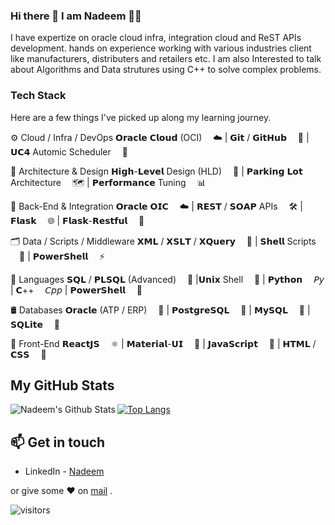 ### Hi there 👋 I am Nadeem 👨‍💻

I have expertize on oracle cloud infra, integration cloud and ReST APIs development. hands on experience working with various industries client like manufacturers, distributers and retailers etc.
I am also Interested to talk about Algorithms and Data strutures using C++ to solve complex problems.

 ### Tech Stack
Here are a few things I've picked up along my learning journey.

⚙️ Cloud / Infra / DevOps
𝗢𝗿𝗮𝗰𝗹𝗲 𝗖𝗹𝗼𝘂𝗱 (OCI)  ☁️ | 𝗚𝗶𝘁 / 𝗚𝗶𝘁𝗛𝘂𝗯  🐙 | 𝗨𝗖𝟰 Automic Scheduler  🧠

🧠 Architecture & Design
𝗛𝗶𝗴𝗵-𝗟𝗲𝘃𝗲𝗹 Design (HLD)  📐 | 𝗣𝗮𝗿𝗸𝗶𝗻𝗴 𝗟𝗼𝘁 Architecture  🗺️ | 𝗣𝗲𝗿𝗳𝗼𝗿𝗺𝗮𝗻𝗰𝗲 Tuning  📊

🧰 Back-End & Integration
𝗢𝗿𝗮𝗰𝗹𝗲 𝗢𝗜𝗖  ☁️ | 𝗥𝗘𝗦𝗧 / 𝗦𝗢𝗔𝗣 APIs  🛠️ | 𝗙𝗹𝗮𝘀𝗸  🌐 | 𝗙𝗹𝗮𝘀𝗸-𝗥𝗲𝘀𝘁𝗳𝘂𝗹  🔗

🗂️ Data / Scripts / Middleware
𝗫𝗠𝗟 / 𝗫𝗦𝗟𝗧 / 𝗫𝗤𝘂𝗲𝗿𝘆  📄 | 𝗦𝗵𝗲𝗹𝗹 Scripts  🐚 | 𝗣𝗼𝘄𝗲𝗿𝗦𝗵𝗲𝗹𝗹  ⚡

🧠 Languages
𝗦𝗤𝗟 / 𝗣𝗟𝗦𝗤𝗟 (Advanced)  🧮 |𝗨𝗻𝗶𝘅 Shell  🐚 | 𝗣𝘆𝘁𝗵𝗼𝗻  𝘗𝘺 | 𝗖++  𝘊𝘱𝘱 | 𝗣𝗼𝘄𝗲𝗿𝗦𝗵𝗲𝗹𝗹  🧩

🛢️ Databases
𝗢𝗿𝗮𝗰𝗹𝗲 (ATP / ERP)  🧱 | 𝗣𝗼𝘀𝘁𝗴𝗿𝗲𝗦𝗤𝗟  🐘 | 𝗠𝘆𝗦𝗤𝗟  🐬 | 𝗦𝗤𝗟𝗶𝘁𝗲  🧊

🎨 Front-End
𝗥𝗲𝗮𝗰𝘁𝗝𝗦  ⚛️ | 𝗠𝗮𝘁𝗲𝗿𝗶𝗮𝗹-𝗨𝗜  🎨 | 𝗝𝗮𝘃𝗮𝗦𝗰𝗿𝗶𝗽𝘁  📜 | 𝗛𝗧𝗠𝗟 / 𝗖𝗦𝗦  🧾

## **My GitHub Stats**

<img align="left" alt="Nadeem's Github Stats" src="https://github-readme-stats.vercel.app/api?username=nadeem2211&show_icons=true&hide_border=true&&count_private=true&show_icons=true&hide=stars,prs,issues,contribs" />

[![Top Langs](https://github-readme-stats.vercel.app/api/top-langs/?username=nadeem2211&layout=compact)](https://github.com/nadeem2211/github-readme-stats)


## 📫 Get in touch
- LinkedIn - [Nadeem](https://in.linkedin.com/in/nadeem2211)

 or give some ♥ on [mail](mailto:nadeemq2211@outlook.com) .


![visitors](https://visitor-badge.glitch.me/badge?page_id=nadeem2211/nadeem2211)
